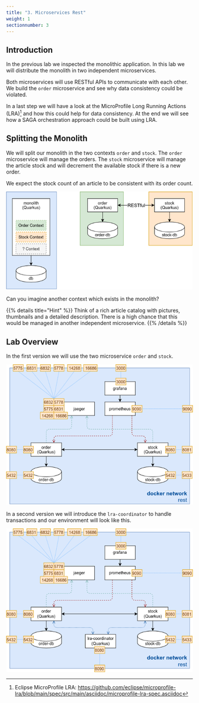 ```yaml
---
title: "3. Microservices Rest"
weight: 1
sectionnumber: 3
---
```


## Introduction

In the previous lab we inspected the monolithic application. In this lab we will distribute the monolith in two independent microservices.

Both microservices will use RESTful APIs to communicate with each other. We build the `order` microservice and see why data consistency
could be violated.

In a last step we will have a look at the MicroProfile Long Running Actions (LRA)[^1] and how this could help for data consistency.
At the end we will see how a SAGA orchestration approach could be built using LRA.


## Splitting the Monolith

We will split our monolith in the two contexts `order` and `stock`. The `order` microservice will manage the orders. The `stock` microservice will manage the article stock and will decrement the available stock if there is a new order.

We expect the stock count of an article to be consistent with its order count.

![Monolith Split](split.png)


Can you imagine another context which exists in the monolith?

{{% details title="Hint" %}}
Think of a rich article catalog with pictures, thumbnails and a detailed description. There is a high chance that this would be managed in another independent microservice.
{{% /details %}}


## Lab Overview

In the first version we will use the two microservice `order` and `stock`.

![Environment](rest.png)


In a second version we will introduce the `lra-coordinator` to handle transactions and our environment will look like this.

![Environment](rest-lra.png)

[^1]: Eclipse MicroProfile LRA: https://github.com/eclipse/microprofile-lra/blob/main/spec/src/main/asciidoc/microprofile-lra-spec.asciidoc
